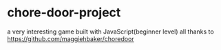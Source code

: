 # chore-door-project
a very interesting game built with JavaScript(beginner level)
all thanks to https://github.com/maggiehbaker/choredoor
